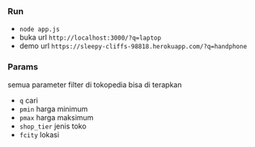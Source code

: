 ### Run
- `node app.js`
- buka url `http://localhost:3000/?q=laptop`
- demo url `https://sleepy-cliffs-98818.herokuapp.com/?q=handphone`

### Params

semua parameter filter di tokopedia bisa di terapkan

- `q` cari
- `pmin` harga minimum
- `pmax` harga maksimum
- `shop_tier` jenis toko
- `fcity` lokasi